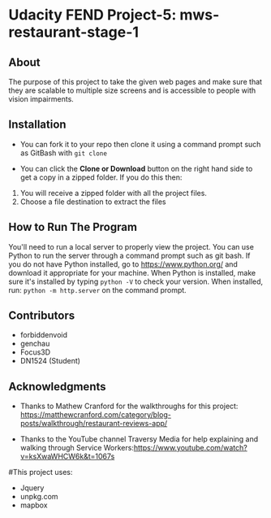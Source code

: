 # Udacity FEND Project-5: mws-restaurant-stage-1

## About

The purpose of this project to take the given web pages and make sure that they are scalable to multiple size screens and is accessible to people with vision impairments.

## Installation

- You can fork it to your repo then clone it using a command prompt such as GitBash with `git clone`

- You can click the **Clone or Download** button on the right hand side to get a copy in a zipped folder. If you do this then: 

1. You will receive a zipped folder with all the project files.
2. Choose a file destination to extract the files

## How to Run The Program

You'll need to run a local server to properly view the project. You can use Python to run the server through a command prompt such as git bash. If you do not have Python installed, go to https://www.python.org/ and download it appropriate for your machine. When Python is installed, make sure it's installed by typing `python -V` to check your version. When installed, run: `python -m http.server` on the command prompt.

## Contributors

- forbiddenvoid
- genchau
- Focus3D
- DN1524 (Student)

## Acknowledgments

- Thanks to Mathew Cranford for the walkthroughs for this project: https://matthewcranford.com/category/blog-posts/walkthrough/restaurant-reviews-app/

- Thanks to the YouTube channel Traversy Media for help explaining and walking through Service Workers:https://www.youtube.com/watch?v=ksXwaWHCW6k&t=1067s

#This project uses:
- Jquery
- unpkg.com
- mapbox
